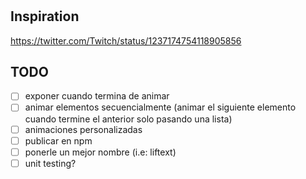#

## Inspiration

https://twitter.com/Twitch/status/1237174754118905856

## TODO

- [ ] exponer cuando termina de animar
- [ ] animar elementos secuencialmente (animar el siguiente elemento cuando termine el anterior solo pasando una lista)
- [ ] animaciones personalizadas
- [ ] publicar en npm
- [ ] ponerle un mejor nombre (i.e: liftext)
- [ ] unit testing?
